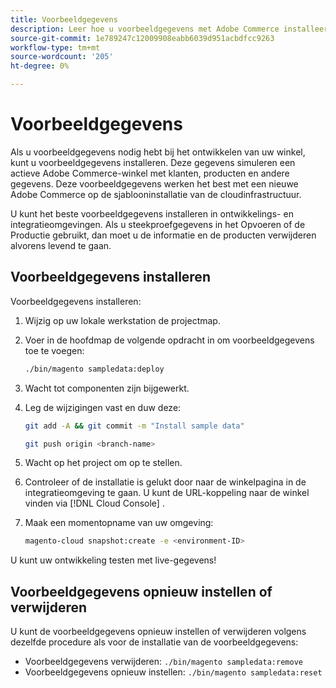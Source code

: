 ```yaml
---
title: Voorbeeldgegevens
description: Leer hoe u voorbeeldgegevens met Adobe Commerce installeert op cloudinfrastructuur.
source-git-commit: 1e789247c12009908eabb6039d951acbdfcc9263
workflow-type: tm+mt
source-wordcount: '205'
ht-degree: 0%

---
```


# Voorbeeldgegevens

Als u voorbeeldgegevens nodig hebt bij het ontwikkelen van uw winkel, kunt u voorbeeldgegevens installeren. Deze gegevens simuleren een actieve Adobe Commerce-winkel met klanten, producten en andere gegevens. Deze voorbeeldgegevens werken het best met een nieuwe Adobe Commerce op de sjablooninstallatie van de cloudinfrastructuur.

U kunt het beste voorbeeldgegevens installeren in ontwikkelings- en integratieomgevingen. Als u steekproefgegevens in het Opvoeren of de Productie gebruikt, dan moet u [ ](#reset-or-uninstall-sample-data) de informatie en de producten verwijderen alvorens levend te gaan.

## Voorbeeldgegevens installeren

Voorbeeldgegevens installeren:

1. Wijzig op uw lokale werkstation de projectmap.

1. Voer in de hoofdmap de volgende opdracht in om voorbeeldgegevens toe te voegen:

   ```bash
   ./bin/magento sampledata:deploy
   ```

1. Wacht tot componenten zijn bijgewerkt.

1. Leg de wijzigingen vast en duw deze:

   ```bash
   git add -A && git commit -m "Install sample data"
   ```

   ```bash
   git push origin <branch-name>
   ```

1. Wacht op het project om op te stellen.

1. Controleer of de installatie is gelukt door naar de winkelpagina in de integratieomgeving te gaan. U kunt de URL-koppeling naar de winkel vinden via [!DNL Cloud Console] .

1. Maak een momentopname van uw omgeving:

   ```bash
   magento-cloud snapshot:create -e <environment-ID>
   ```

U kunt uw ontwikkeling testen met live-gegevens!

## Voorbeeldgegevens opnieuw instellen of verwijderen

U kunt de voorbeeldgegevens opnieuw instellen of verwijderen volgens dezelfde procedure als voor de installatie van de voorbeeldgegevens:

- Voorbeeldgegevens verwijderen: `./bin/magento sampledata:remove`
- Voorbeeldgegevens opnieuw instellen: `./bin/magento sampledata:reset`
